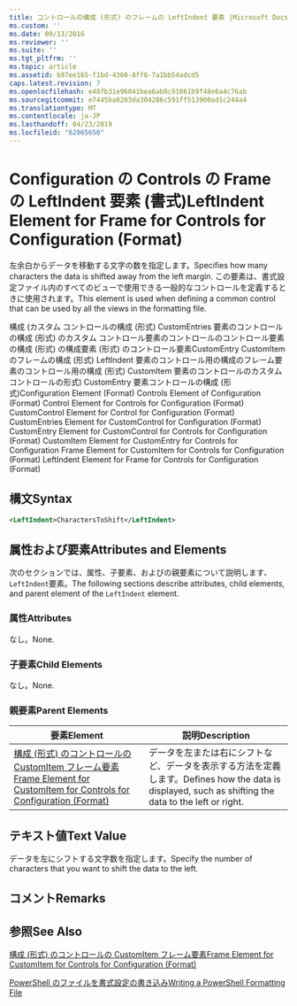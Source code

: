 ```yaml
---
title: コントロールの構成 (形式) のフレームの LeftIndent 要素 |Microsoft Docs
ms.custom: ''
ms.date: 09/13/2016
ms.reviewer: ''
ms.suite: ''
ms.tgt_pltfrm: ''
ms.topic: article
ms.assetid: b97ee165-f1bd-4360-8ff0-7a1bb54adcd5
caps.latest.revision: 7
ms.openlocfilehash: e48fb31e96041bea6ab0c91061b9f48e6a4c76ab
ms.sourcegitcommit: e7445ba8203da304286c591ff513900ad1c244a4
ms.translationtype: MT
ms.contentlocale: ja-JP
ms.lasthandoff: 04/23/2019
ms.locfileid: "62065650"
---
```

# <a name="leftindent-element-for-frame-for-controls-for-configuration-format"></a><span data-ttu-id="6102f-102">Configuration の Controls の Frame の LeftIndent 要素 (書式)</span><span class="sxs-lookup"><span data-stu-id="6102f-102">LeftIndent Element for Frame for Controls for Configuration (Format)</span></span>

<span data-ttu-id="6102f-103">左余白からデータを移動する文字の数を指定します。</span><span class="sxs-lookup"><span data-stu-id="6102f-103">Specifies how many characters the data is shifted away from the left margin.</span></span> <span data-ttu-id="6102f-104">この要素は、書式設定ファイル内のすべてのビューで使用できる一般的なコントロールを定義するときに使用されます。</span><span class="sxs-lookup"><span data-stu-id="6102f-104">This element is used when defining a common control that can be used by all the views in the formatting file.</span></span>

<span data-ttu-id="6102f-105">構成 (カスタム コントロールの構成 (形式) CustomEntries 要素のコントロールの構成 (形式) のカスタム コントロール要素のコントロールのコントロール要素の構成 (形式) の構成要素 (形式) のコントロール要素CustomEntry CustomItem のフレームの構成 (形式) LeftIndent 要素のコントロール用の構成のフレーム要素のコントロール用の構成 (形式) CustomItem 要素のコントロールのカスタム コントロールの形式) CustomEntry 要素コントロールの構成 (形式)</span><span class="sxs-lookup"><span data-stu-id="6102f-105">Configuration Element (Format) Controls Element of Configuration (Format) Control Element for Controls for Configuration (Format) CustomControl Element for Control for Configuration (Format) CustomEntries Element for CustomControl for Configuration (Format) CustomEntry Element for CustomControl for Controls for Configuration (Format) CustomItem Element for CustomEntry for Controls for Configuration Frame Element for CustomItem for Controls for Configuration (Format) LeftIndent Element for Frame for Controls for Configuration (Format)</span></span>

## <a name="syntax"></a><span data-ttu-id="6102f-106">構文</span><span class="sxs-lookup"><span data-stu-id="6102f-106">Syntax</span></span>

```xml
<LeftIndent>CharactersToShift</LeftIndent>
```

## <a name="attributes-and-elements"></a><span data-ttu-id="6102f-107">属性および要素</span><span class="sxs-lookup"><span data-stu-id="6102f-107">Attributes and Elements</span></span>

<span data-ttu-id="6102f-108">次のセクションでは、属性、子要素、およびの親要素について説明します、`LeftIndent`要素。</span><span class="sxs-lookup"><span data-stu-id="6102f-108">The following sections describe attributes, child elements, and parent element of the `LeftIndent` element.</span></span>

### <a name="attributes"></a><span data-ttu-id="6102f-109">属性</span><span class="sxs-lookup"><span data-stu-id="6102f-109">Attributes</span></span>

<span data-ttu-id="6102f-110">なし。</span><span class="sxs-lookup"><span data-stu-id="6102f-110">None.</span></span>

### <a name="child-elements"></a><span data-ttu-id="6102f-111">子要素</span><span class="sxs-lookup"><span data-stu-id="6102f-111">Child Elements</span></span>

<span data-ttu-id="6102f-112">なし。</span><span class="sxs-lookup"><span data-stu-id="6102f-112">None.</span></span>

### <a name="parent-elements"></a><span data-ttu-id="6102f-113">親要素</span><span class="sxs-lookup"><span data-stu-id="6102f-113">Parent Elements</span></span>

|<span data-ttu-id="6102f-114">要素</span><span class="sxs-lookup"><span data-stu-id="6102f-114">Element</span></span>|<span data-ttu-id="6102f-115">説明</span><span class="sxs-lookup"><span data-stu-id="6102f-115">Description</span></span>|
|-------------|-----------------|
|[<span data-ttu-id="6102f-116">構成 (形式) のコントロールの CustomItem フレーム要素</span><span class="sxs-lookup"><span data-stu-id="6102f-116">Frame Element for CustomItem for Controls for Configuration (Format)</span></span>](./frame-element-for-customitem-for-controls-for-configuration-format.md)|<span data-ttu-id="6102f-117">データを左または右にシフトなど、データを表示する方法を定義します。</span><span class="sxs-lookup"><span data-stu-id="6102f-117">Defines how the data is displayed, such as shifting the data to the left or right.</span></span>|

## <a name="text-value"></a><span data-ttu-id="6102f-118">テキスト値</span><span class="sxs-lookup"><span data-stu-id="6102f-118">Text Value</span></span>

<span data-ttu-id="6102f-119">データを左にシフトする文字数を指定します。</span><span class="sxs-lookup"><span data-stu-id="6102f-119">Specify the number of characters that you want to shift the data to the left.</span></span>

## <a name="remarks"></a><span data-ttu-id="6102f-120">コメント</span><span class="sxs-lookup"><span data-stu-id="6102f-120">Remarks</span></span>

## <a name="see-also"></a><span data-ttu-id="6102f-121">参照</span><span class="sxs-lookup"><span data-stu-id="6102f-121">See Also</span></span>

[<span data-ttu-id="6102f-122">構成 (形式) のコントロールの CustomItem フレーム要素</span><span class="sxs-lookup"><span data-stu-id="6102f-122">Frame Element for CustomItem for Controls for Configuration (Format)</span></span>](./frame-element-for-customitem-for-controls-for-configuration-format.md)

[<span data-ttu-id="6102f-123">PowerShell のファイルを書式設定の書き込み</span><span class="sxs-lookup"><span data-stu-id="6102f-123">Writing a PowerShell Formatting File</span></span>](./writing-a-powershell-formatting-file.md)
